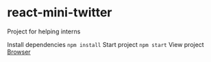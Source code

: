 # react-mini-twitter

Project for helping interns

Install dependencies `npm install`
Start project `npm start`
View project [Browser](http://localhost:8080)